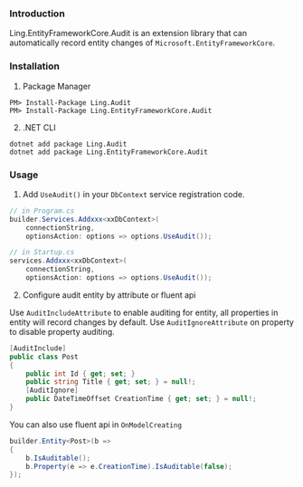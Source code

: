 ### Introduction

Ling.EntityFrameworkCore.Audit is an extension library that can automatically record entity changes of `Microsoft.EntityFrameworkCore`.

### Installation

1. Package Manager
```
PM> Install-Package Ling.Audit
PM> Install-Package Ling.EntityFrameworkCore.Audit
```

2. .NET CLI
```
dotnet add package Ling.Audit
dotnet add package Ling.EntityFrameworkCore.Audit
```

### Usage

1. Add `UseAudit()` in your `DbContext` service registration code.

```csharp
// in Program.cs
builder.Services.Addxxx<xxDbContext>(
    connectionString,
    optionsAction: options => options.UseAudit());

// in Startup.cs
services.Addxxx<xxDbContext>(
    connectionString,
    optionsAction: options => options.UseAudit());
```

2. Configure audit entity by attribute or fluent api

Use `AuditIncludeAttribute` to enable auditing for entity, all properties in entity will record changes by default. Use `AuditIgnoreAttribute` on property to disable property auditing.
```csharp
[AuditInclude]
public class Post
{
    public int Id { get; set; }
    public string Title { get; set; } = null!;
    [AuditIgnore]
    public DateTimeOffset CreationTime { get; set; } = null!;
}
```

You can also use fluent api in `OnModelCreating`
```csharp
builder.Entity<Post>(b =>
{
    b.IsAuditable();
    b.Property(e => e.CreationTime).IsAuditable(false);
});
```
